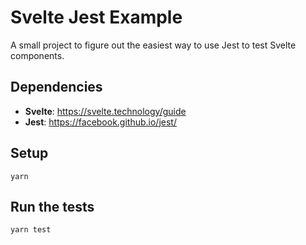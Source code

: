 Svelte Jest Example
===================

A small project to figure out the easiest way to use Jest to test Svelte components.

## Dependencies

- **Svelte**: https://svelte.technology/guide
- **Jest**: https://facebook.github.io/jest/

## Setup

```shell
yarn
```

## Run the tests

```shell
yarn test
```
